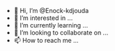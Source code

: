 - 👋 Hi, I’m @Enock-kdjouda
- 👀 I’m interested in ...
- 🌱 I’m currently learning ...
- 💞️ I’m looking to collaborate on ...
- 📫 How to reach me ...

<!---
Enock-kdjouda/Enock-kdjouda is a ✨ special ✨ repository because its `README.md` (this file) appears on your GitHub profile.
You can click the Preview link to take a look at your changes.
--->
